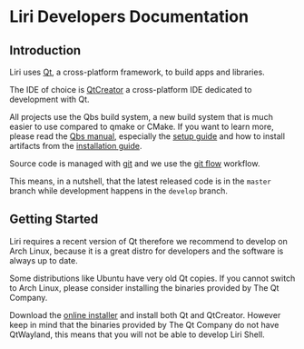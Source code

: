 # Liri Developers Documentation

## Introduction

Liri uses [Qt](https://www.qt.io), a cross-platform framework, to build apps and libraries.

The IDE of choice is [QtCreator](https://www.qt.io/ide/) a cross-platform IDE dedicated to development with Qt.

All projects use the Qbs build system, a new build system that is much easier to use compared to qmake or CMake.
If you want to learn more, please read the [Qbs manual](http://doc.qt.io/qbs/index.html),
especially the [setup guide](http://doc.qt.io/qbs/configuring.html) and how to install artifacts
from the [installation guide](http://doc.qt.io/qbs/installing-files.html).

Source code is managed with [git](https://git-scm.com/) and we use the
[git flow](http://nvie.com/posts/a-successful-git-branching-model/) workflow.

This means, in a nutshell, that the latest released code is in the `master` branch while development
happens in the `develop` branch.

## Getting Started

Liri requires a recent version of Qt therefore we recommend to develop on Arch Linux,
because it is a great distro for developers and the software is always up to date.

Some distributions like Ubuntu have very old Qt copies. If you cannot switch to Arch Linux,
please consider installing the binaries provided by The Qt Company.

Download the [online installer](https://www1.qt.io/download-open-source/) and install both
Qt and QtCreator. However keep in mind that the binaries provided by The Qt Company do not
have QtWayland, this means that you will not be able to develop Liri Shell.